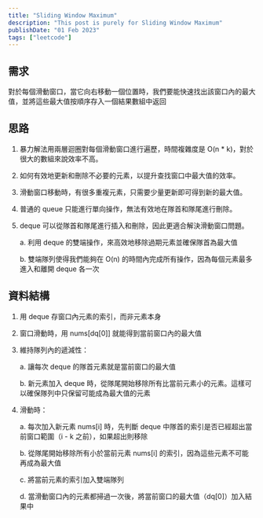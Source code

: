 ```yaml
---
title: "Sliding Window Maximum"
description: "This post is purely for Sliding Window Maximum"
publishDate: "01 Feb 2023"
tags: ["leetcode"]
---
```


## 需求
對於每個滑動窗口，當它向右移動一個位置時，我們要能快速找出該窗口內的最大值，並將這些最大值按順序存入一個結果數組中返回

## 思路
1. 暴力解法用兩層迴圈對每個滑動窗口進行遍歷，時間複雜度是 O(n * k)，對於很大的數組來說效率不高。

2. 如何有效地更新和刪除不必要的元素，以提升查找窗口中最大值的效率。

3. 滑動窗口移動時，有很多重複元素，只需要少量更新即可得到新的最大值。

4. 普通的 queue 只能進行單向操作，無法有效地在隊首和隊尾進行刪除。

5. deque 可以從隊首和隊尾進行插入和刪除，因此更適合解決滑動窗口問題。
   
    a. 利用 deque 的雙端操作，來高效地移除過期元素並確保隊首為最大值

    b. 雙端隊列使得我們能夠在 O(n) 的時間內完成所有操作，因為每個元素最多進入和離開 deque 各一次

## 資料結構
1. 用 deque 存窗口內元素的索引，而非元素本身

2. 窗口滑動時，用 nums[dq[0]] 就能得到當前窗口內的最大值

3. 維持隊列內的遞減性：

   a. 讓每次 deque 的隊首元素就是當前窗口的最大值

   b. 新元素加入 deque 時，從隊尾開始移除所有比當前元素小的元素。這樣可以確保隊列中只保留可能成為最大值的元素

4. 滑動時：

   a. 每次加入新元素 nums[i] 時，先判斷 deque 中隊首的索引是否已經超出當前窗口範圍（i - k 之前），如果超出則移除

   b. 從隊尾開始移除所有小於當前元素 nums[i] 的索引，因為這些元素不可能再成為最大值

   c. 將當前元素的索引加入雙端隊列

   d. 當滑動窗口內的元素都掃過一次後，將當前窗口的最大值（dq[0]）加入結果中
